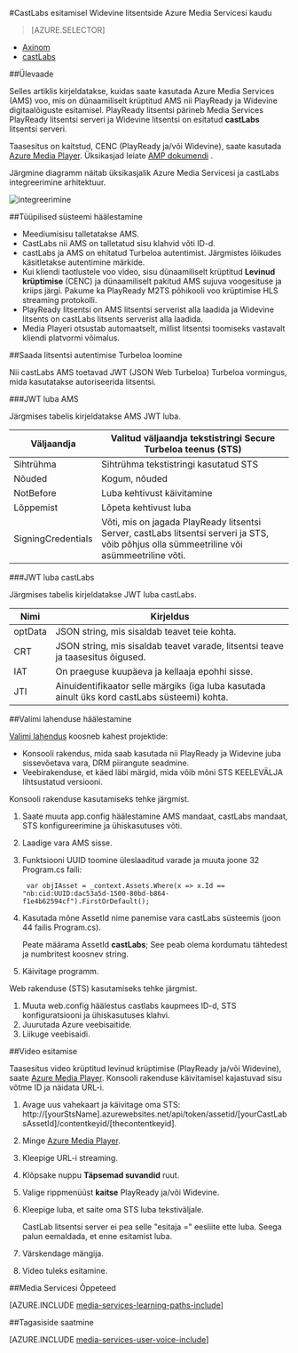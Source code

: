 <properties 
    pageTitle="CastLabs esitamisel Widevine litsentside Azure Media Servicesi kaudu | Microsoft Azure'i" 
    description="Selles artiklis kirjeldatakse, kuidas saate kasutada Azure Media Services (AMS) voo, mis on dünaamiliselt krüptitud AMS nii PlayReady ja Widevine digitaalõiguste esitamisel. PlayReady litsentsi pärineb Media Services PlayReady litsentsi serveri ja Widevine litsentsi on esitatud castLabs litsentsi serveri." 
    services="media-services" 
    documentationCenter="" 
    authors="Mingfeiy" 
    manager="erikre" 
    editor=""/>

<tags 
    ms.service="media-services" 
    ms.workload="media" 
    ms.tgt_pltfrm="na" 
    ms.devlang="na" 
    ms.topic="article" 
    ms.date="09/26/2016"  
    ms.author="Mingfeiy;willzhan;Juliako"/>


#<a name="using-castlabs-to-deliver-widevine-licenses-to-azure-media-services"></a>CastLabs esitamisel Widevine litsentside Azure Media Servicesi kaudu

> [AZURE.SELECTOR]
- [Axinom](media-services-axinom-integration.md)
- [castLabs](media-services-castlabs-integration.md)

##<a name="overview"></a>Ülevaade

Selles artiklis kirjeldatakse, kuidas saate kasutada Azure Media Services (AMS) voo, mis on dünaamiliselt krüptitud AMS nii PlayReady ja Widevine digitaalõiguste esitamisel. PlayReady litsentsi pärineb Media Services PlayReady litsentsi serveri ja Widevine litsentsi on esitatud **castLabs** litsentsi serveri.

Taasesitus on kaitstud, CENC (PlayReady ja/või Widevine), saate kasutada [Azure Media Player](http://amsplayer.azurewebsites.net/azuremediaplayer.html). Üksikasjad leiate [AMP dokumendi](http://amp.azure.net/libs/amp/latest/docs/) .

Järgmine diagramm näitab üksikasjalik Azure Media Servicesi ja castLabs integreerimine arhitektuur.

![integreerimine](./media/media-services-castlabs-integration/media-services-castlabs-integration.png)

##<a name="typical-system-set-up"></a>Tüüpilised süsteemi häälestamine

- Meediumisisu talletatakse AMS.
- CastLabs nii AMS on talletatud sisu klahvid võti ID-d.
- castLabs ja AMS on ehitatud Turbeloa autentimist. Järgmistes lõikudes käsitletakse autentimine märkide. 
- Kui kliendi taotlustele voo video, sisu dünaamiliselt krüptitud **Levinud krüptimise** (CENC) ja dünaamiliselt pakitud AMS sujuva voogesituse ja kriips järgi. Pakume ka PlayReady M2TS põhikooli voo krüptimise HLS streaming protokolli.
- PlayReady litsentsi on AMS litsentsi serverist alla laadida ja Widevine litsents on castLabs litsents serverist alla laadida. 
- Media Playeri otsustab automaatselt, millist litsentsi toomiseks vastavalt kliendi platvormi võimalus. 

##<a name="authentication-token-generation-for-getting-a-license"></a>Saada litsentsi autentimise Turbeloa loomine

Nii castLabs AMS toetavad JWT (JSON Web Turbeloa) Turbeloa vormingus, mida kasutatakse autoriseerida litsentsi. 

###<a name="jwt-token-in-ams"></a>JWT luba AMS 

Järgmises tabelis kirjeldatakse AMS JWT luba. 

Väljaandja|Valitud väljaandja tekstistringi Secure Turbeloa teenus (STS)
---|---
Sihtrühma|Sihtrühma tekstistringi kasutatud STS
Nõuded|Kogum, nõuded
NotBefore|Luba kehtivust käivitamine
Lõppemist|Lõpeta kehtivust luba
SigningCredentials|Võti, mis on jagada PlayReady litsentsi Server, castLabs litsentsi serveri ja STS, võib põhjus olla sümmeetriline või asümmeetriline võti.

###<a name="jwt-token-in-castlabs"></a>JWT luba castLabs

Järgmises tabelis kirjeldatakse JWT luba castLabs. 

Nimi|Kirjeldus
---|---
optData|JSON string, mis sisaldab teavet teie kohta. 
CRT|JSON string, mis sisaldab teavet varade, litsentsi teave ja taasesitus õigused.
IAT|On praeguse kuupäeva ja kellaaja epohhi sisse.
JTI|Ainuidentifikaator selle märgiks (iga luba kasutada ainult üks kord castLabs süsteemi) kohta.

##<a name="sample-solution-set-up"></a>Valimi lahenduse häälestamine 

[Valimi lahendus](https://github.com/AzureMediaServicesSamples/CastlabsIntegration) koosneb kahest projektide:

-   Konsooli rakendus, mida saab kasutada nii PlayReady ja Widevine juba sissevõetava vara, DRM piirangute seadmine.
-   Veebirakenduse, et käed läbi märgid, mida võib mõni STS KEELEVÄLJA lihtsustatud versiooni.


Konsooli rakenduse kasutamiseks tehke järgmist.

1.  Saate muuta app.config häälestamine AMS mandaat, castLabs mandaat, STS konfigureerimine ja ühiskasutuses võti.
2.  Laadige vara AMS sisse.
3.  Funktsiooni UUID toomine üleslaaditud varade ja muuta joone 32 Program.cs faili:

         var objIAsset = _context.Assets.Where(x => x.Id == "nb:cid:UUID:dac53a5d-1500-80bd-b864-f1e4b62594cf").FirstOrDefault();

4.  Kasutada mõne AssetId nime panemise vara castLabs süsteemis (joon 44 failis Program.cs).

    Peate määrama AssetId **castLabs**; See peab olema kordumatu tähtedest ja numbritest koosnev string.

5.  Käivitage programm.


Web rakenduse (STS) kasutamiseks tehke järgmist.

1.  Muuta web.config häälestus castlabs kaupmees ID-d, STS konfiguratsiooni ja ühiskasutuses klahvi.
2.  Juurutada Azure veebisaitide.
3.  Liikuge veebisaidi.

##<a name="playing-back-a-video"></a>Video esitamise

Taasesitus video krüptitud levinud krüptimise (PlayReady ja/või Widevine), saate [Azure Media Player](http://amsplayer.azurewebsites.net/azuremediaplayer.html). Konsooli rakenduse käivitamisel kajastuvad sisu võtme ID ja näidata URL-i.

1.  Avage uus vahekaart ja käivitage oma STS: http://[yourStsName].azurewebsites.net/api/token/assetid/[yourCastLabsAssetId]/contentkeyid/[thecontentkeyid].
2.  Minge [Azure Media Player](http://amsplayer.azurewebsites.net/azuremediaplayer.html).
3.  Kleepige URL-i streaming.
4.  Klõpsake nuppu **Täpsemad suvandid** ruut.
5.  Valige rippmenüüst **kaitse** PlayReady ja/või Widevine.
6.  Kleepige luba, et saite oma STS luba tekstiväljale. 
    
    CastLab litsentsi server ei pea selle "esitaja =" eesliite ette luba. Seega palun eemaldada, et enne esitamist luba.
7.  Värskendage mängija.
8.  Video tuleks esitamine.


##<a name="media-services-learning-paths"></a>Media Servicesi Õppeteed

[AZURE.INCLUDE [media-services-learning-paths-include](../../includes/media-services-learning-paths-include.md)]

##<a name="provide-feedback"></a>Tagasiside saatmine

[AZURE.INCLUDE [media-services-user-voice-include](../../includes/media-services-user-voice-include.md)]
